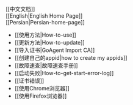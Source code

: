 
[[中文文档]]<br>
[[English|English Home Page]]<br>
[[Persian|Persian-home-page]]<br>
    
* [[使用方法|How-to-use]]
* [[更新方法|How-to-update]]
* [[导入证书|GoAgent Import CA]]
* [[创建自己的appid|how to create my appids]]
* [[故障速查|故障速查手册]]
* [[启动失败|How-to-get-start-error-log]]
* [[证书错误]]
* [[使用Chrome浏览器]]
* [[使用Firefox浏览器]]

